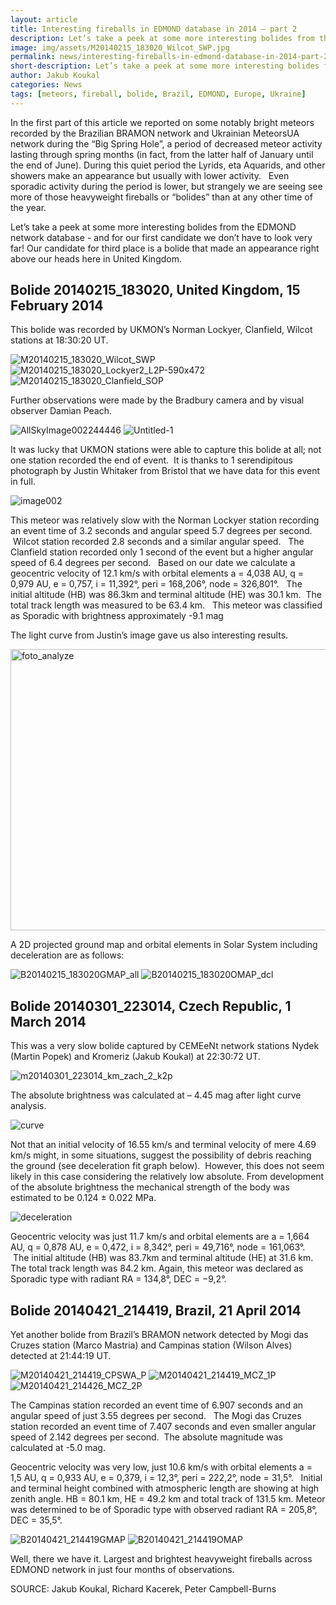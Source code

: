 ```yaml
---
layout: article
title: Interesting fireballs in EDMOND database in 2014 – part 2
description: Let’s take a peek at some more interesting bolides from the EDMOND network database
image: img/assets/M20140215_183020_Wilcot_SWP.jpg
permalink: news/interesting-fireballs-in-edmond-database-in-2014-part-2/
short-description: Let’s take a peek at some more interesting bolides from the EDMOND network database
author: Jakub Koukal
categories: News
tags: [meteors, fireball, bolide, Brazil, EDMOND, Europe, Ukraine]
---
```


In the first part of this article we reported on some notably bright meteors recorded by the Brazilian BRAMON network and Ukrainian MeteorsUA network during the “Big Spring Hole”, a period of decreased meteor activity lasting through spring months (in fact, from the latter half of January until the end of June). During this quiet period the Lyrids, eta Aquarids, and other showers make an appearance but usually with lower activity.   Even sporadic activity during the period is lower, but strangely we are seeing see more of those heavyweight fireballs or “bolides” than at any other time of the year.

Let’s take a peek at some more interesting bolides from the EDMOND network database - and for our first candidate we don’t have to look very far! Our candidate for third place is a bolide that made an appearance right above our heads here in United Kingdom.

## Bolide 20140215_183020, United Kingdom, 15 February 2014 ##

This bolide was recorded by UKMON’s Norman Lockyer, Clanfield, Wilcot stations at 18:30:20 UT.

<img class="img-responsive" src="{{ site.baseurl }}/img/assets/M20140215_183020_Wilcot_SWP.jpg" alt="M20140215_183020_Wilcot_SWP" />

<img class="img-responsive" src="{{ site.baseurl }}/img/assets/M20140215_183020_Lockyer2_L2P-590x472.jpg" alt="M20140215_183020_Lockyer2_L2P-590x472" />

<img class="img-responsive" src="{{ site.baseurl }}/img/assets/M20140215_183020_Clanfield_SOP.jpg" alt="M20140215_183020_Clanfield_SOP"/>

Further observations were made by the Bradbury camera and by visual observer Damian Peach.

<img class="img-responsive" src="{{ site.baseurl }}/img/assets/AllSkyImage002244446.jpg" alt="AllSkyImage002244446" />

<img class="img-responsive" src="{{ site.baseurl }}/img/assets/Untitled-1.jpg" alt="Untitled-1" />

It was lucky that UKMON stations were able to capture this bolide at all; not one station recorded the end of event.  It is thanks to 1 serendipitous photograph by Justin Whitaker from Bristol that we have data for this event in full.

<img class="img-responsive" src="{{ site.baseurl }}/img/assets/image002.jpg" alt="image002" />

This meteor was relatively slow with the Norman Lockyer station recording an event time of 3.2 seconds and angular speed 5.7 degrees per second.   Wilcot station recorded 2.8 seconds and a similar angular speed.   The Clanfield station recorded only 1 second of the event but a higher angular speed of 6.4 degrees per second.   Based on our date we calculate a geocentric velocity of 12.1 km/s with orbital elements a = 4,038 AU, q = 0,979 AU, e = 0,757, i = 11,392°, peri = 168,206°, node = 326,801°.   The initial altitude (HB) was 86.3km and terminal altitude (HE) was 30.1 km.  The total track length was measured to be 63.4 km.   This meteor was classified as Sporadic with brightness approximately -9.1 mag

The light curve from Justin’s image gave us also interesting results.

<img class="img-responsive" src="{{ site.baseurl }}/img/assets/foto_analyze.jpg" alt="foto_analyze" width="628" height="450" />

A 2D projected ground map and orbital elements in Solar System including deceleration are as follows:

<img class="img-responsive" src="{{ site.baseurl }}/img/assets/B20140215_183020GMAP_all-1024x725.jpg" alt="B20140215_183020GMAP_all" />

<img class="img-responsive" src="{{ site.baseurl }}/img/assets/B20140215_183020OMAP_dcl-1024x725.jpg" alt="B20140215_183020OMAP_dcl" />

## Bolide 20140301_223014, Czech Republic, 1 March 2014 ##

This was a very slow bolide captured by CEMEeNt network stations Nydek (Martin Popek) and Kromeriz (Jakub Koukal) at 22:30:72 UT.

<img class="img-responsive" src="{{ site.baseurl }}/img/assets/m20140301_223014_km_zach_2_k2p1.jpg" alt="m20140301_223014_km_zach_2_k2p" />

The absolute brightness was calculated at – 4.45 mag after light curve analysis.

<img class="img-responsive" src="{{ site.baseurl }}/img/assets/curve.png" alt="curve"/>

Not that an initial velocity of 16.55 km/s and terminal velocity of mere 4.69 km/s might, in some situations, suggest the possibility of debris reaching the ground (see deceleration fit graph below).  However, this does not seem likely in this case considering the relatively low absolute. From development of the absolute brightness the mechanical strength of the body was estimated to be 0.124 ± 0.022 MPa.

<img class="img-responsive" src="{{ site.baseurl }}/img/assets/deceleration-1024x714.png" alt="deceleration" />

Geocentric velocity was just 11.7 km/s and orbital elements are a = 1,664 AU, q = 0,878 AU, e = 0,472, i = 8,342°, peri = 49,716°, node = 161,063°.  The initial altitude (HB) was 83.7km and terminal altitude (HE) at 31.6 km.  The total track length was 84.2 km.
Again, this meteor was declared as Sporadic type with radiant RA = 134,8°, DEC = −9,2°.

## Bolide 20140421_214419, Brazil, 21 April 2014 ##

Yet another bolide from Brazil’s BRAMON network detected by Mogi das Cruzes station (Marco Mastria) and Campinas station (Wilson Alves) detected at 21:44:19 UT.

<img class="img-responsive" src="{{ site.baseurl }}/img/assets/M20140421_214419_CPSWA_P.jpg" alt="M20140421_214419_CPSWA_P"/>

<img class="img-responsive" src="{{ site.baseurl }}/img/assets/M20140421_214419_MCZ_1P.jpg" alt="M20140421_214419_MCZ_1P" />

<img class="img-responsive" src="{{ site.baseurl }}/img/assets/M20140421_214426_MCZ_2P.jpg" alt="M20140421_214426_MCZ_2P" />

The Campinas station recorded an event time of 6.907 seconds and an angular speed of just 3.55 degrees per second.   The Mogi das Cruzes station recorded an event time of 7.407 seconds and even smaller angular speed of 2.142 degrees per second.  The absolute magnitude was calculated at -5.0 mag.

Geocentric velocity was very low, just 10.6 km/s with orbital elements a = 1,5 AU, q = 0,933 AU, e = 0,379, i = 12,3°, peri = 222,2°, node = 31,5°.   Initial and terminal height combined with atmospheric length are showing at high zenith angle. HB = 80.1 km, HE = 49.2 km and total track of 131.5 km. Meteor was determined to be of Sporadic type with observed radiant RA = 205,8°, DEC = 35,5°.

<img class="img-responsive" src="{{ site.baseurl }}/img/assets/B20140421_214419GMAP.png" alt="B20140421_214419GMAP" />

<img class="img-responsive" src="{{ site.baseurl }}/img/assets/B20140421_214419OMAP.png" alt="B20140421_214419OMAP" />

Well, there we have it. Largest and brightest heavyweight fireballs across EDMOND network in just four months of observations. 

SOURCE: Jakub Koukal, Richard Kacerek, Peter Campbell-Burns
